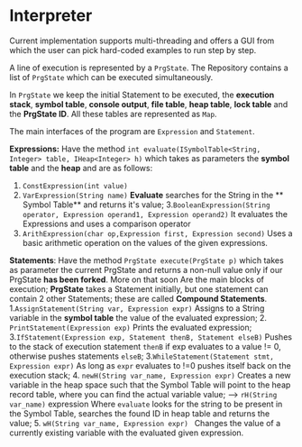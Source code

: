# Interpreter

Current implementation supports multi-threading and offers a GUI from which the user can pick hard-coded examples to run step by step.

A line of execution is represented by a `PrgState`.
The Repository contains a list of `PrgState` which can be executed simultaneously.

In `PrgState` we keep the initial Statement to be executed, the **execution stack**,  **symbol table**, **console output**, **file table**, **heap table**, **lock table**  and the **PrgState ID**.
All these tables are represented as `Map`.

The main interfaces of the program are `Expression` and `Statement`.

**Expressions:**
Have the method `int evaluate(ISymbolTable<String, Integer> table, IHeap<Integer> h)` which takes as parameters the **symbol table** and the **heap** and are as follows:
1. `ConstExpression(int value)`
2.  `VarExpression(String name)`
**Evaluate** searches for the String in the ** Symbol Table** and returns it's value;
3.`BooleanExpression(String operator, Expression operand1, Expression operand2)`
It evaluates the Expressions and uses a comparison operator 
4. `ArithExpression(char op,Expression first, Expression second)`
Uses a basic arithmetic operation on the values of the given expressions.

**Statements**:
Have the method `PrgState execute(PrgState p)` which takes as parameter the current PrgState and returns a non-null value only if our PrgState **has been forked**. More on that soon
Are the main blocks of execution;  **PrgState** takes a Statement initially, but one statement can contain 2 other Statements; these are called **Compound Statements**.
1.`AssignStatement(String var, Expression expr)`
Assigns to a String variable in the **symbol table** the value of the evaluated expression;
2. `PrintStatement(Expression exp)`
Prints the evaluated expression;
3.`IfStatement(Expression exp, Statement thenB, Statement elseB)`
Pushes to the stack of execution statement `thenB` if exp evaluates to a value  != 0, otherwise pushes statements `elseB`;
3.`WhileStatement(Statement stmt, Expression expr)`
As long as `expr` evaluates to !=0 pushes itself back on the execution stack;
4. `newH(String var_name, Expression expr)`
Creates a new variable in the heap space such that the Symbol Table will point to the heap record table, where you can find the actual variable value;
--> `rH(String var_name)` expression
Where `evaluate` looks for the string to be present in the Symbol Table, searches the found ID in heap table and returns the value; 
5. `wH(String var_name, Expression expr) `
Changes the value of a currently existing variable with the evaluated given expression.
